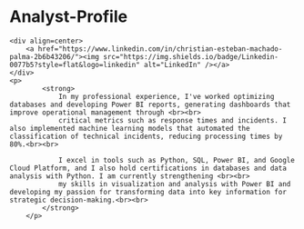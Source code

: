 # Analyst-Profile
<div>
     
    <div align=center>
        <a href="https://www.linkedin.com/in/christian-esteban-machado-palma-2b6b43206/"><img src="https://img.shields.io/badge/Linkedin-0077b5?style=flat&logo=linkedin" alt="LinkedIn" /></a>
    </div>
    <p>
            <strong>
                In my professional experience, I've worked optimizing databases and developing Power BI reports, generating dashboards that improve operational management through <br><br>
                critical metrics such as response times and incidents. I also implemented machine learning models that automated the classification of technical incidents, reducing processing times by 80%.<br><br>

                I excel in tools such as Python, SQL, Power BI, and Google Cloud Platform, and I also hold certifications in databases and data analysis with Python. I am currently strengthening <br><br>
                my skills in visualization and analysis with Power BI and developing my passion for transforming data into key information for strategic decision-making.<br><br>    
            </strong>
        </p>
        
    
</div>

